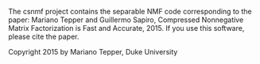 The csnmf project contains the separable NMF code corresponding to the paper:
    Mariano Tepper and Guillermo Sapiro, Compressed Nonnegative
    Matrix Factorization is Fast and Accurate, 2015.
If you use this software, please cite the paper.

Copyright 2015 by Mariano Tepper, Duke University

